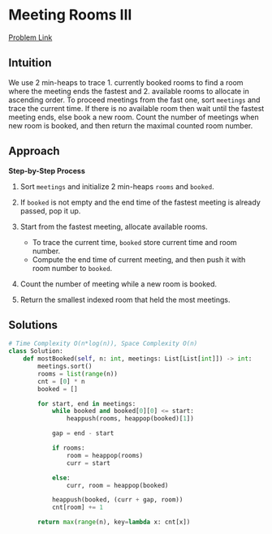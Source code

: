 **Meeting Rooms III**
=
[Problem Link](https://leetcode.com/problems/meeting-rooms-iii/description)

## Intuition
We use 2 min-heaps to trace 1. currently booked rooms to find a room where the meeting ends the fastest and 
2. available rooms to allocate in ascending order. To proceed meetings from the fast one, sort `meetings` and 
trace the current time. If there is no available room then wait until the fastest meeting ends, else book a new room. 
Count the number of meetings when new room is booked, and then return the maximal counted room number.

## Approach
**Step-by-Step Process**

1. Sort `meetings` and initialize 2 min-heaps `rooms` and `booked`.

2. If `booked` is not empty and the end time of the fastest meeting is already passed, pop it up.

3. Start from the fastest meeting, allocate available rooms.
    - To trace the current time, `booked` store current time and room number.
    - Compute the end time of current meeting, and then push it with room number to `booked`.

4. Count the number of meeting while a new room is booked.

5. Return the smallest indexed room that held the most meetings.
   
## Solutions
```python
# Time Complexity O(n*log(n)), Space Complexity O(n)
class Solution:
    def mostBooked(self, n: int, meetings: List[List[int]]) -> int:
        meetings.sort()
        rooms = list(range(n))
        cnt = [0] * n
        booked = []

        for start, end in meetings:
            while booked and booked[0][0] <= start:
                heappush(rooms, heappop(booked)[1])

            gap = end - start

            if rooms:
                room = heappop(rooms)
                curr = start

            else:
                curr, room = heappop(booked)

            heappush(booked, (curr + gap, room))
            cnt[room] += 1

        return max(range(n), key=lambda x: cnt[x])
```
